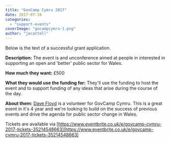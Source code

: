```yaml
---
title: "GovCamp Cymru 2017"
date: 2017-07-18
categories: 
  - "support-events"
coverImage: "gocampcymru-1.png"
author: "jacattell"
---
```


Below is the text of a successful grant application.

**Description:** The event is and unconference aimed at people in interested in supporting an open and 'better' public sector for Wales.

**How much they want:** £500

**What they would use the funding for:** They'll use the funding to host the event and to support funding of any ideas that arise during the course of the day.

**About them:** [Dave Floyd](https://twitter.com/daveafloyd) is a volunteer for GovCamp Cymru. This is a great event in it's 4 year and we're looking to build on the success of previous events and drive the agenda for public sector change in Wales.

Tickets are available via [https://www.eventbrite.co.uk/e/govcamp-cymru-2017-tickets-35214548663](https://www.eventbrite.co.uk/e/govcamp-cymru-2017-tickets-35214548663)
